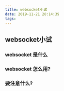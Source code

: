 ```yaml
---
title: websocket小试
date: 2019-11-21 20:14:39
tags:
---
```


## websocket小试

### websocket 是什么

### websocket 怎么用?

### 要注意什么?

